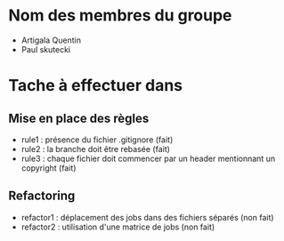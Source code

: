 # Nom des membres du groupe
- Artigala Quentin
- Paul skutecki

# Tache à effectuer dans 
## Mise en place des règles 
- rule1 : présence du fichier .gitignore (fait)
- rule2 : la branche doit être rebasée (fait)
- rule3 : chaque fichier doit commencer par un header mentionnant un copyright (fait)
## Refactoring
- refactor1 : déplacement des jobs dans des fichiers séparés (non fait)
- refactor2 : utilisation d'une matrice de jobs (non fait)



